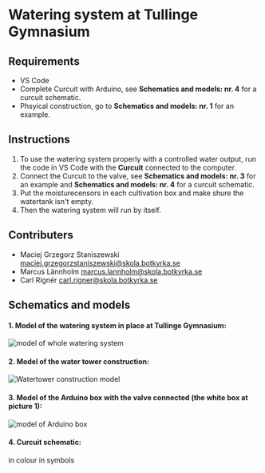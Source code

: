 # Watering system at Tullinge Gymnasium

## Requirements
* VS Code
* Complete Curcuit with Arduino, see **Schematics and models: nr. 4** for a curcuit schematic.
* Phsyical construction, go to **Schematics and models: nr. 1** for an example.

## Instructions
1. To use the watering system properly with a controlled water output, run the code in VS Code with the **Curcuit** connected to the computer.
2. Connect the Curcuit to the valve, see **Schematics and models: nr. 3** for an example and **Schematics and models: nr. 4** for a curcuit schematic.
3. Put the moisturecensors in each cultivation box and make shure the watertank isn't empty.
4. Then the watering system will run by itself.

## Contributers
* Maciej Grzegorz Staniszewski maciej.grzegorzstaniszewski@skola.botkyrka.se
* Marcus Lännholm marcus.lannholm@skola.botkyrka.se
* Carl Rignér carl.rigner@skola.botkyrka.se

## Schematics and models
#### 1. Model of the watering system in place at Tullinge Gymnasium:
![model of whole watering system](https://user-images.githubusercontent.com/62376944/80419396-5eeb9680-88d9-11ea-9179-14effc18067e.jpg)

#### 2. Model of the water tower construction:
![Watertower construction model](https://user-images.githubusercontent.com/62376944/80419428-6e6adf80-88d9-11ea-9922-7097ab1123a0.jpg)

#### 3. Model of the Arduino box with the valve connected (the white box at picture 1):
![model of Arduino box](https://user-images.githubusercontent.com/62376944/80419444-7296fd00-88d9-11ea-8463-93f0dcd7e3cb.jpg)

#### 4. Curcuit schematic:
in colour
in symbols
